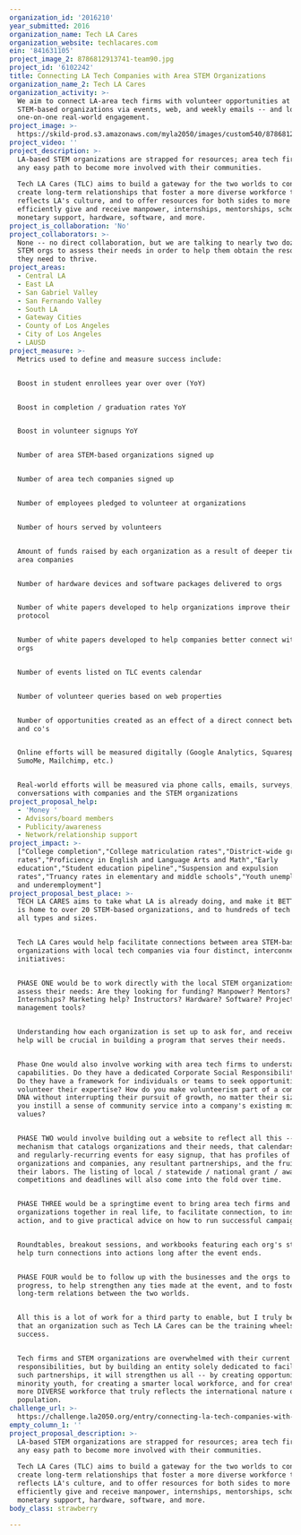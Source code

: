```yaml
---
organization_id: '2016210'
year_submitted: 2016
organization_name: Tech LA Cares
organization_website: techlacares.com
ein: '841631105'
project_image_2: 8786812913741-team90.jpg
project_id: '6102242'
title: Connecting LA Tech Companies with Area STEM Organizations
organization_name_2: Tech LA Cares
organization_activity: >-
  We aim to connect LA-area tech firms with volunteer opportunities at local
  STEM-based organizations via events, web, and weekly emails -- and lots of
  one-on-one real-world engagement.
project_image: >-
  https://skild-prod.s3.amazonaws.com/myla2050/images/custom540/8786812913741-team90.jpg
project_video: ''
project_description: >-
  LA-based STEM organizations are strapped for resources; area tech firms need
  any easy path to become more involved with their communities.
   
  Tech LA Cares (TLC) aims to build a gateway for the two worlds to connect and
  create long-term relationships that foster a more diverse workforce that
  reflects LA's culture, and to offer resources for both sides to more
  efficiently give and receive manpower, internships, mentorships, scholarships,
  monetary support, hardware, software, and more.
project_is_collaboration: 'No'
project_collaborators: >-
  None -- no direct collaboration, but we are talking to nearly two dozen area
  STEM orgs to assess their needs in order to help them obtain the resources
  they need to thrive.
project_areas:
  - Central LA
  - East LA
  - San Gabriel Valley
  - San Fernando Valley
  - South LA
  - Gateway Cities
  - County of Los Angeles
  - City of Los Angeles
  - LAUSD
project_measure: >-
  Metrics used to define and measure success include:


  Boost in student enrollees year over over (YoY)


  Boost in completion / graduation rates YoY


  Boost in volunteer signups YoY


  Number of area STEM-based organizations signed up


  Number of area tech companies signed up


  Number of employees pledged to volunteer at organizations


  Number of hours served by volunteers


  Amount of funds raised by each organization as a result of deeper ties with
  area companies


  Number of hardware devices and software packages delivered to orgs


  Number of white papers developed to help organizations improve their internal
  protocol


  Number of white papers developed to help companies better connect with area
  orgs


  Number of events listed on TLC events calendar


  Number of volunteer queries based on web properties


  Number of opportunities created as an effect of a direct connect between orgs
  and co's


  Online efforts will be measured digitally (Google Analytics, Squarespace,
  SumoMe, Mailchimp, etc.)


  Real-world efforts will be measured via phone calls, emails, surveys, and
  conversations with companies and the STEM organizations
project_proposal_help:
  - 'Money '
  - Advisors/board members
  - Publicity/awareness
  - Network/relationship support
project_impact: >-
  ["College completion","College matriculation rates","District-wide graduation
  rates","Proficiency in English and Language Arts and Math","Early
  education","Student education pipeline","Suspension and expulsion
  rates","Truancy rates in elementary and middle schools","Youth unemployment
  and underemployment"]
project_proposal_best_place: >-
  TECH LA CARES aims to take what LA is already doing, and make it BETTER.  LA
  is home to over 20 STEM-based organizations, and to hundreds of tech firms of
  all types and sizes.


  Tech LA Cares would help facilitate connections between area STEM-based
  organizations with local tech companies via four distinct, interconnected
  initiatives:


  PHASE ONE would be to work directly with the local STEM organizations to
  assess their needs: Are they looking for funding? Manpower? Mentors?
  Internships? Marketing help? Instructors? Hardware? Software? Project
  management tools? 


  Understanding how each organization is set up to ask for, and receive, such
  help will be crucial in building a program that serves their needs.


  Phase One would also involve working with area tech firms to understand their
  capabilities. Do they have a dedicated Corporate Social Responsibility team?
  Do they have a framework for individuals or teams to seek opportunities to
  volunteer their expertise? How do you make volunteerism part of a company's
  DNA without interrupting their pursuit of growth, no matter their size? How do
  you instill a sense of community service into a company's existing mission and
  values?


  PHASE TWO would involve building out a website to reflect all this -- having a
  mechanism that catalogs organizations and their needs, that calendars one-off
  and regularly-recurring events for easy signup, that has profiles of
  organizations and companies, any resultant partnerships, and the fruits of
  their labors. The listing of local / statewide / national grant / award
  competitions and deadlines will also come into the fold over time.


  PHASE THREE would be a springtime event to bring area tech firms and STEM
  organizations together in real life, to facilitate connection, to inspire
  action, and to give practical advice on how to run successful campaigns.


  Roundtables, breakout sessions, and workbooks featuring each org's story will
  help turn connections into actions long after the event ends.


  PHASE FOUR would be to follow up with the businesses and the orgs to monitor
  progress, to help strengthen any ties made at the event, and to foster
  long-term relations between the two worlds.


  All this is a lot of work for a third party to enable, but I truly believe
  that an organization such as Tech LA Cares can be the training wheels for
  success.


  Tech firms and STEM organizations are overwhelmed with their current
  responsibilities, but by building an entity solely dedicated to facilitating
  such partnerships, it will strengthen us all -- by creating opportunity for
  minority youth, for creating a smarter local workforce, and for creating a
  more DIVERSE workforce that truly reflects the international nature of LA's
  population.
challenge_url: >-
  https://challenge.la2050.org/entry/connecting-la-tech-companies-with-area-stem-organizations
empty_column_1: ''
project_proposal_description: >-
  LA-based STEM organizations are strapped for resources; area tech firms need
  any easy path to become more involved with their communities.
   
  Tech LA Cares (TLC) aims to build a gateway for the two worlds to connect and
  create long-term relationships that foster a more diverse workforce that
  reflects LA's culture, and to offer resources for both sides to more
  efficiently give and receive manpower, internships, mentorships, scholarships,
  monetary support, hardware, software, and more.
body_class: strawberry

---
```

